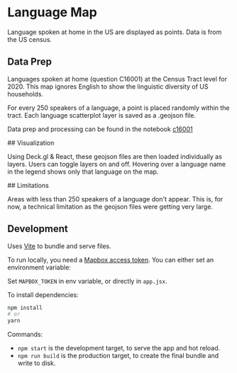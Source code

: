 # Language Map

Language spoken at home in the US are displayed as points. Data is from the US census.

## Data Prep

Languages spoken at home (question C16001) at the Census Tract level for 2020. This map ignores English to show the linguistic diversity of US households.

For every 250 speakers of a language, a point is placed randomly within the tract. Each language scatterplot layer is saved as a .geojson file.

Data prep and processing can be found in the notebook [c16001](https://github.com/wrynearson/us-census-language/blob/main/data-prep/c16001.ipynb)

## Visualization

Using Deck.gl & React, these geojson files are then loaded individually as layers. Users can toggle layers on and off. Hovering over a language name in the legend shows only that language on the map.

## Limitations

Areas with less than 250 speakers of a language don't appear. This is, for now, a technical limitation as the geojson files were getting very large.

## Development

Uses [Vite](https://vitejs.dev/) to bundle and serve files.

To run locally, you need a [Mapbox access token](https://docs.mapbox.com/help/how-mapbox-works/access-tokens/). You can either set an environment variable:

Set `MAPBOX_TOKEN` in env variable, or directly in `app.jsx`.

To install dependencies:

```bash
npm install
# or
yarn
```

Commands:

- `npm start` is the development target, to serve the app and hot reload.
- `npm run build` is the production target, to create the final bundle and write to disk.
